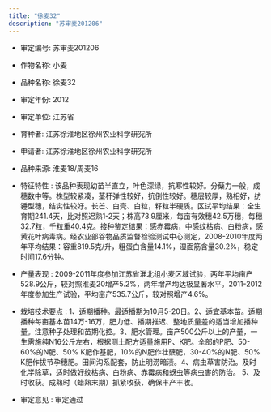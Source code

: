 ```yaml
---
title: "徐麦32"
description: "苏审麦201206"
---
```

* 审定编号:  苏审麦201206

*  作物名称:  小麦

*  品种名称:  徐麦32

*  审定年份:  2012

*  审定单位:  江苏省

* 育种者:  江苏徐淮地区徐州农业科学研究所

*  申请者:  江苏徐淮地区徐州农业科学研究所

*  品种来源:  淮麦18/周麦16

*  特征特性 : 
该品种表现幼苗半直立，叶色深绿，抗寒性较好。分蘖力一般，成穗数中等。株型较紧凑，茎秆弹性较好，抗倒性较好。穗层较厚，熟相好，纺锤型穗，结实性较好。长芒、白壳、白粒，籽粒半硬质。区试平均结果：全生育期241.4天，比对照迟熟1-2天；株高73.9厘米，每亩有效穗42.5万穗，每穗32.7粒，千粒重40.4克。接种鉴定结果：感赤霉病，中感纹枯病、白粉病，感黄花叶病毒病。经农业部谷物品质监督检验测试中心测定，2008-2010年度两年平均结果：容重819.5克/升，粗蛋白含量14.1%，湿面筋含量30.2%，稳定时间17.6分钟。
 
*  产量表现 : 
2009-2011年度参加江苏省淮北组小麦区域试验，两年平均亩产528.9公斤，较对照淮麦20增产5.2%，两年增产均达极显著水平。2011-2012年度参加生产试验，平均亩产535.7公斤，较对照增产4.6%。

*  栽培技术要点 : 
1、适期播种。最适播期为10月5-20日。2、适宜基本苗。适期播种每亩基本苗14万-16万，肥力低、播期推迟、整地质量差的适当增加播种量。注意种子处理和苗期化控。3、肥水管理。亩产500公斤以上的产量，一生需施纯N16公斤左右，根据测土配方适量施用P、K肥。全部的P肥、50-60%的N肥、50% K肥作基肥，10%的N肥作壮蘖肥，30-40%的N肥、50% K肥作拔节孕穗肥。田间沟系配套，防止明涝暗渍。4、病虫草害防治。及时化学除草，适时做好纹枯病、白粉病、赤霉病和蚜虫等病虫害的防治。    5、及时收获。成熟时（蜡熟末期）抓紧收获，确保丰产丰收。

*  审定意见 : 
审定通过
